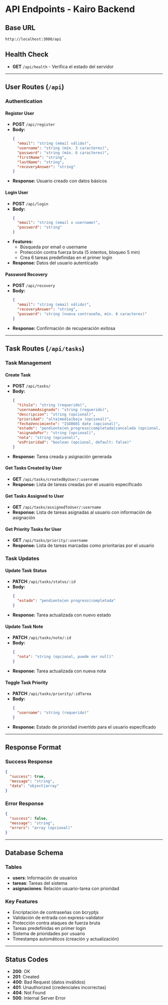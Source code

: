 # API Endpoints - Kairo Backend

## Base URL
```
http://localhost:3000/api
```

## Health Check
- **GET** `/api/health` - Verifica el estado del servidor

---

## User Routes (`/api`)

### Authentication

#### Register User
- **POST** `/api/register`
- **Body:**
  ```json
  {
    "email": "string (email válido)",
    "username": "string (mín. 3 caracteres)",
    "password": "string (mín. 6 caracteres)",
    "firstName": "string",
    "lastName": "string",
    "recoveryAnswer": "string"
  }
  ```
- **Response:** Usuario creado con datos básicos

#### Login User
- **POST** `/api/login`
- **Body:**
  ```json
  {
    "email": "string (email o username)",
    "password": "string"
  }
  ```
- **Features:**
  - Búsqueda por email o username
  - Protección contra fuerza bruta (5 intentos, bloqueo 5 min)
  - Crea 6 tareas predefinidas en el primer login
- **Response:** Datos del usuario autenticado

#### Password Recovery
- **POST** `/api/recovery`
- **Body:**
  ```json
  {
    "email": "string (email válido)",
    "recoveryAnswer": "string",
    "password": "string (nueva contraseña, mín. 6 caracteres)"
  }
  ```
- **Response:** Confirmación de recuperación exitosa

---

## Task Routes (`/api/tasks`)

### Task Management

#### Create Task
- **POST** `/api/tasks/`
- **Body:**
  ```json
  {
    "titulo": "string (requerido)",
    "usernameAsignado": "string (requerido)",
    "descripcion": "string (opcional)",
    "prioridad": "alta|media|baja (opcional)",
    "fechaVencimiento": "ISO8601 date (opcional)",
    "estado": "pendiente|en_progreso|completada|cancelada (opcional, default: pendiente)",
    "asignadoPor": "string (opcional)",
    "nota": "string (opcional)",
    "esPrioridad": "boolean (opcional, default: false)"
  }
  ```
- **Response:** Tarea creada y asignación generada

#### Get Tasks Created by User
- **GET** `/api/tasks/createdByUser/:username`
- **Response:** Lista de tareas creadas por el usuario especificado

#### Get Tasks Assigned to User
- **GET** `/api/tasks/assignedToUser/:username`
- **Response:** Lista de tareas asignadas al usuario con información de asignación

#### Get Priority Tasks for User
- **GET** `/api/tasks/priority/:username`
- **Response:** Lista de tareas marcadas como prioritarias por el usuario

### Task Updates

#### Update Task Status
- **PATCH** `/api/tasks/status/:id`
- **Body:**
  ```json
  {
    "estado": "pendiente|en progreso|completada"
  }
  ```
- **Response:** Tarea actualizada con nuevo estado

#### Update Task Note
- **PATCH** `/api/tasks/note/:id`
- **Body:**
  ```json
  {
    "nota": "string (opcional, puede ser null)"
  }
  ```
- **Response:** Tarea actualizada con nueva nota

#### Toggle Task Priority
- **PATCH** `/api/tasks/priority/:idTarea`
- **Body:**
  ```json
  {
    "username": "string (requerido)"
  }
  ```
- **Response:** Estado de prioridad invertido para el usuario especificado

---

## Response Format

### Success Response
```json
{
  "success": true,
  "message": "string",
  "data": "object|array"
}
```

### Error Response
```json
{
  "success": false,
  "message": "string",
  "errors": "array (opcional)"
}
```

---

## Database Schema

### Tables
- **users**: Información de usuarios
- **tareas**: Tareas del sistema
- **asignaciones**: Relación usuario-tarea con prioridad

### Key Features
- Encriptación de contraseñas con bcryptjs
- Validación de entrada con express-validator
- Protección contra ataques de fuerza bruta
- Tareas predefinidas en primer login
- Sistema de prioridades por usuario
- Timestamps automáticos (creación y actualización)

---

## Status Codes
- **200**: OK
- **201**: Created
- **400**: Bad Request (datos inválidos)
- **401**: Unauthorized (credenciales incorrectas)
- **404**: Not Found
- **500**: Internal Server Error
